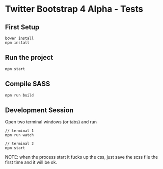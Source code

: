 # Twitter Bootstrap 4 Alpha - Tests

## First Setup

	bower install
	npm install
	
## Run the project

	npm start
	
## Compile SASS

	npm run build
	
	
## Development Session

Open two terminal windows (or tabs) and run

	// terminal 1
	npm run watch
	
	// terminal 2
	npm start
	
NOTE: when the process start it fucks up the css, just save the scss file the first time and it will be ok.